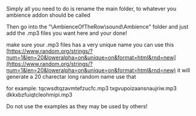 Simply all you need to do is rename the main folder, to whatever you ambience addon should be called

Then go into the "\AmbienceOfTheRow\sound\Ambience" folder and just add the .mp3 files you want here and your done!

make sure your .mp3 files has a very unique name 
you can use this [https://www.random.org/strings/?num=1&len=20&loweralpha=on&unique=on&format=html&rnd=new](https://www.random.org/strings/?num=1&len=20&loweralpha=on&unique=on&format=html&rnd=new) it will generate a 20 charectar long random name use that

for example:
tqcwsdtqzavmtefzucfc.mp3
txgvupoizaansnaujriw.mp3
dkkxbzfuiqtcleohmipi.mp3

Do not use the examples as they may be used by others!
